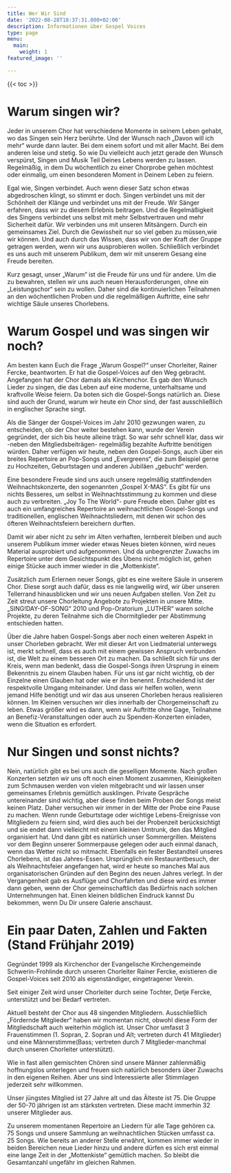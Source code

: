 ```yaml
---
title: Wer Wir Sind
date: '2022-08-28T18:37:31.000+02:00'
description: Informationen über Gospel Voices
type: page
menu:
  main:
    weight: 1
featured_image: ''

---
```

{{< toc >}}

# Warum singen wir?
Jeder in unserem Chor hat verschiedene Momente in seinem Leben gehabt, wo das Singen sein Herz berührte.
Und der Wunsch nach „Davon will ich mehr“ wurde dann lauter.
Bei dem einem sofort und mit aller Macht.
Bei dem anderen leise und stetig.
So wie Du vielleicht auch jetzt gerade den Wunsch verspürst, Singen und Musik Teil Deines Lebens werden zu lassen.
Regelmäßig, in dem Du wöchentlich zu einer Chorprobe gehen möchtest oder einmalig, um einen besonderen Moment in Deinem Leben zu feiern.

Egal wie, Singen verbindet.
Auch wenn dieser Satz schon etwas abgedroschen klingt, so stimmt er doch.
Singen verbindet uns mit der Schönheit der Klänge und verbindet uns mit der Freude.
Wir Sänger erfahren, dass wir zu diesem Erlebnis beitragen.
Und die Regelmäßigkeit des Singens verbindet uns selbst mit mehr Selbstvertrauen und mehr Sicherheit dafür.
Wir verbinden uns mit unseren Mitsängern.
Durch ein gemeinsames Ziel.
Durch die Gewissheit nur so viel geben zu müssen,wie wir können.
Und auch durch das Wissen, dass wir von der Kraft der Gruppe getragen werden, wenn wir uns ausprobieren wollen.
Schließlich verbindet es uns auch mit unserem Publikum, dem wir mit unserem Gesang eine Freude bereiten.

Kurz gesagt, unser „Warum“ ist die Freude für uns und für andere.
Um die zu bewahren, stellen wir uns auch neuen Herausforderungen, ohne ein „Leistungschor“ sein zu wollen.
Daher sind die kontinuierlichen Teilnahmen an den wöchentlichen Proben und die regelmäßigen Auftritte, eine sehr wichtige Säule unseres Chorlebens.

# Warum Gospel und was singen wir noch?
Am besten kann Euch die Frage „Warum Gospel?“ unser Chorleiter, Rainer Fercke, beantworten.
Er hat die Gospel-Voices auf den Weg gebracht.
Angefangen hat der Chor damals als Kirchenchor.
Es gab den Wunsch Lieder zu singen, die das Leben auf eine moderne, unterhaltsame und kraftvolle Weise feiern.
Da boten sich die Gospel-Songs natürlich an.
Diese sind auch der Grund, warum wir heute ein Chor sind, der fast ausschließlich in englischer Sprache singt.

Als die Sänger der Gospel-Voices im Jahr 2010 gezwungen waren, zu entscheiden, ob der Chor weiter bestehen kann, wurde der Verein gegründet, der sich bis heute alleine trägt.
So war sehr schnell klar, dass wir -neben den Mitgliedsbeiträgen- regelmäßig bezahlte Auftritte benötigen würden.
Daher verfügen wir heute, neben den Gospel-Songs, auch über ein breites Repertoire an Pop-Songs und „Evergreens“, die zum Beispiel gerne zu Hochzeiten, Geburtstagen und anderen Jubiläen „gebucht“ werden.

Eine besondere Freude sind uns auch unsere regelmäßig stattfindenden Weihnachtskonzerte, den sogenannten „Gospel X-MAS“.
Es gibt für uns nichts Besseres, um selbst in Weihnachtsstimmung zu kommen und diese auch zu verbreiten.
„Joy To The World“- pure Freude eben.
Daher gibt es auch ein umfangreiches Repertoire an weihnachtlichen Gospel-Songs und traditionellen, englischen Weihnachtsliedern, mit denen wir schon des öfteren Weihnachtsfeiern bereichern durften.

Damit wir aber nicht zu sehr im Alten verhaften, lernbereit bleiben und auch unserem Publikum immer wieder etwas Neues bieten können, wird neues Material ausprobiert und aufgenommen.
Und da unbegrenzter Zuwachs im Repertoire unter dem Gesichtspunkt des Übens nicht möglich ist, gehen einige Stücke auch immer wieder in die „Mottenkiste“.

Zusätzlich zum Erlernen neuer Songs, gibt es eine weitere Säule in unserem Chor.
Diese sorgt auch dafür, dass es nie langweilig wird, wir über unseren Tellerrand hinausblicken und wir uns neuen Aufgaben stellen.
Von Zeit zu Zeit streut unsere Chorleitung Angebote zu Projekten in unsere Mitte.
„SING!DAY-OF-SONG“ 2010 und Pop-Oratorium „LUTHER“ waren solche Projekte, zu deren Teilnahme sich die Chormitglieder per Abstimmung entschieden hatten.

Über die Jahre haben Gospel-Songs aber noch einen weiteren Aspekt in unser Chorleben gebracht.
Wer mit dieser Art von Liedmaterial unterwegs ist, merkt schnell, dass es auch mit einem gewissen Anspruch verbunden ist, die Welt zu einem besseren Ort zu machen.
Da schließt sich für uns der Kreis, wenn man bedenkt, dass die Gospel-Songs ihren Ursprung in einem Bekenntnis zu einem Glauben haben.
Für uns ist gar nicht wichtig, ob der Einzelne einen Glauben hat oder wie er ihn benennt.
Entscheidend ist der respektvolle Umgang miteinander.
Und dass wir helfen wollen, wenn jemand Hilfe benötigt und wir das aus unseren Chorleben heraus realisieren können.
Im Kleinen versuchen wir dies innerhalb der Chorgemeinschaft zu leben.
Etwas größer wird es dann, wenn wir Auftritte ohne Gage, Teilnahme an Benefiz-Veranstaltungen oder auch zu Spenden-Konzerten einladen, wenn die Situation es erfordert.

# Nur Singen und sonst nichts?
Nein, natürlich gibt es bei uns auch die geselligen Momente.
Nach großen Konzerten setzten wir uns oft noch einen Moment zusammen, Kleinigkeiten zum Schmausen werden von vielen mitgebracht und wir lassen unser gemeinsames Erlebnis gemütlich ausklingen.
Private Gespräche untereinander sind wichtig, aber diese finden beim Proben der Songs meist keinen Platz.
Daher versuchen wir immer in der Mitte der Probe eine Pause zu machen.
Wenn runde Geburtstage oder wichtige Lebens-Ereignisse von Mitgliedern zu feiern sind, wird dies auch bei der Probenzeit berücksichtigt und sie endet dann vielleicht mit einem kleinen Umtrunk, den das Mitglied organisiert hat.
Und dann gibt es natürlich unser Sommergrillen.
Meistens vor dem Beginn unserer Sommerpause gelegen oder auch einmal danach, wenn das Wetter nicht so mitmacht.
Ebenfalls ein fester Bestandteil unseres Chorlebens, ist das Jahres-Essen.
Ursprünglich ein Restaurantbesuch, der als Weihnachtsfeier angefangen hat, wird er heute so manches Mal aus organisatorischen Gründen auf den Beginn des neuen Jahres verlegt.
In der Vergangenheit gab es Ausflüge und Chorfahrten und diese wird es immer dann geben, wenn der Chor gemeinschaftlich das Bedürfnis nach solchen Unternehmungen hat.
Einen kleinen bildlichen Eindruck kannst Du bekommen, wenn Du Dir unsere Galerie anschaust.

# Ein paar Daten, Zahlen und Fakten (Stand Frühjahr 2019)
Gegründet 1999 als Kirchenchor der Evangelische Kirchengemeinde Schwerin-Frohlinde durch unseren Chorleiter Rainer Fercke, existieren die Gospel-Voices seit 2010 als eigenständiger, eingetragener Verein.

Seit einiger Zeit wird unser Chorleiter durch seine Tochter, Detje Fercke, unterstützt und bei Bedarf vertreten.

Aktuell besteht der Chor aus 48 singenden Mitgliedern.
Ausschließlich „Fördernde Mitglieder“ haben wir momentan nicht, obwohl diese Form der Mitgliedschaft auch weiterhin möglich ist.
Unser Chor umfasst 3 Frauenstimmen (1. Sopran, 2. Sopran und Alt; vertreten durch 41 Mitglieder) und eine Männerstimme(Bass; vertreten durch 7 Mitglieder-manchmal durch unseren Chorleiter unterstützt).

Wie in fast allen gemischten Chören sind unsere Männer zahlenmäßig hoffnungslos unterlegen und freuen sich natürlich besonders über Zuwachs in den eigenen Reihen.
Aber uns sind Interessierte aller Stimmlagen jederzeit sehr willkommen.

Unser jüngstes Mitglied ist 27 Jahre alt und das Älteste ist 75.
Die Gruppe der 50-70 jährigen ist am stärksten vertreten.
Diese macht immerhin 32 unserer Mitglieder aus.

Zu unserem momentanen Repertoire an Liedern für alle Tage gehören ca. 75 Songs und unsere Sammlung an weihnachtlichen Stücken umfasst ca. 25 Songs.
Wie bereits an anderer Stelle erwähnt, kommen immer wieder in beiden Bereichen neue Lieder hinzu und andere dürfen es sich erst einmal eine lange Zeit in der „Mottenkiste“ gemütlich machen.
So bleibt die Gesamtanzahl ungefähr im gleichen Rahmen.